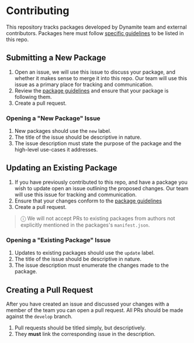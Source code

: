 # Contributing

This repository tracks packages developed by Dynamite team and external contributors. 
Packages here must follow [specific guidelines](package_guidelines.md) to be listed in this repo.

## Submitting a New Package
1. Open an issue, we will use this issue to discuss your package, and whether it makes sense to merge it into this repo. Our team will use this issue as a primary place for tracking and communication.
2. Review the [package guidelines](package_guidelines.md) and ensure that your package is following them.
3. Create a pull request.

### Opening a "New Package" Issue
1. New packages should use the `new` label. 
2. The title of the issue should be descriptive in nature.
3. The issue description must state the purpose of the package and the high-level use-cases it addresses.


## Updating an Existing Package
1. If you have previously contributed to this repo, and have a package you wish to update open an issue outlining the proposed changes. Our team will use this issue for tracking and communication.
2. Ensure that your changes conform to the [package guidelines](package_guidelines.md)
3. Create a pull request.

> ⓘ We will not accept PRs to existing packages from authors not explicitly mentioned in the packages's `manifest.json`. 

### Opening a "Existing Package" Issue

1. Updates to existing packages should use the `update` label. 
2. The title of the issue should be descriptive in nature.
3. The issue description must enumerate the changes made to the package.

## Creating a Pull Request

After you have created an issue and discussed your changes with a member of the team you can open a pull request.
All PRs should be made against the `develop` branch.

1. Pull requests should be titled simply, but descriptively. 
2. They **must** link the corresponding issue in the description.
